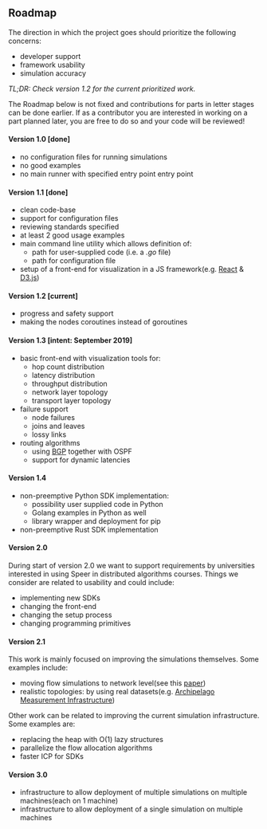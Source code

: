 ## Roadmap

The direction in which the project goes should prioritize the following concerns:
 - developer support
 - framework usability
 - simulation accuracy

*TL;DR: Check version 1.2 for the current prioritized work.*

The Roadmap below is not fixed and contributions for parts in letter stages can be done earlier. If as a contributor you are interested in working on a part planned later, you are free to do so and your code will be reviewed!

#### Version 1.0 [done]

- no configuration files for running simulations
- no good examples
- no main runner with specified entry point entry point

#### Version 1.1 [done]

- clean code-base
- support for configuration files
- reviewing standards specified
- at least 2 good usage examples
- main command line utility which allows definition of:
  - path for user-supplied code (i.e. a *.go* file)
  - path for configuration file
- setup of a front-end for visualization in a JS framework(e.g. [React](https://reactjs.org/) & [D3.js](https://d3js.org/))

#### Version 1.2 [current]

- progress and safety support
- making the nodes coroutines instead of goroutines

#### Version 1.3 [intent: September 2019]

- basic front-end with visualization tools for:
  - hop count distribution
  - latency distribution
  - throughput distribution
  - network layer topology
  - transport layer topology
- failure support
  - node failures
  - joins and leaves
  - lossy links
- routing algorithms
  - using [BGP](https://en.wikipedia.org/wiki/Border_Gateway_Protocol) together with OSPF
  - support for dynamic latencies

#### Version 1.4

- non-preemptive Python SDK implementation:
    - possibility user supplied code in Python
    - Golang examples in Python as well
    - library wrapper and deployment for pip
- non-preemptive Rust SDK implementation

#### Version 2.0

During start of version 2.0 we want to support requirements by universities interested in using Speer in distributed algorithms courses. Things we consider are related to usability and could include:
- implementing new SDKs
- changing the front-end
- changing the setup process
- changing programming primitives

#### Version 2.1

This work is mainly focused on improving the simulations themselves. Some examples include:
- moving flow simulations to network level(see this [paper](https://dl.acm.org/citation.cfm?id=1272986))
- realistic topologies: by using real datasets(e.g. [Archipelago Measurement Infrastructure](http://www.caida.org/projects/ark/))

Other work can be related to improving the current simulation infrastructure. Some examples are:
- replacing the heap with O(1) lazy structures
- parallelize the flow allocation algorithms
- faster ICP for SDKs

#### Version 3.0

- infrastructure to allow deployment of multiple simulations on multiple machines(each on 1 machine)
- infrastructure to allow deployment of a single simulation on multiple machines
